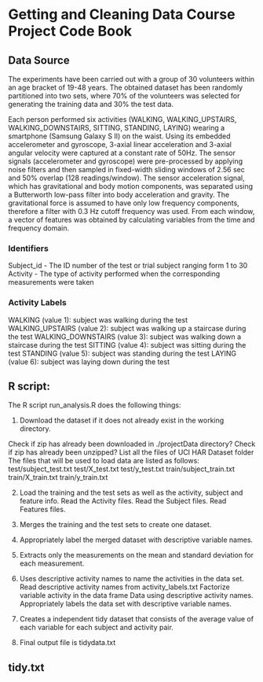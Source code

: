 # Getting and Cleaning Data Course Project Code Book

## Data Source
The experiments have been carried out with a group of 30 volunteers within an age bracket of 19-48 years. The obtained dataset has been randomly partitioned into two sets, where 70% of the volunteers was selected for generating the training data and 30% the test data. 

Each person performed six activities (WALKING, WALKING_UPSTAIRS, WALKING_DOWNSTAIRS, SITTING, STANDING, LAYING) wearing a smartphone (Samsung Galaxy S II) on the waist. Using its embedded accelerometer and gyroscope, 3-axial linear acceleration and 3-axial angular velocity were captured at a constant rate of 50Hz. The sensor signals (accelerometer and gyroscope) were pre-processed by applying noise filters and then sampled in fixed-width sliding windows of 2.56 sec and 50% overlap (128 readings/window). The sensor acceleration signal, which has gravitational and body motion components, was separated using a Butterworth low-pass filter into body acceleration and gravity. The gravitational force is assumed to have only low frequency components, therefore a filter with 0.3 Hz cutoff frequency was used. From each window, a vector of features was obtained by calculating variables from the time and frequency domain. 

### Identifiers
Subject_id - The ID number of the test or trial subject ranging form 1 to 30
Activity - The type of activity performed when the corresponding measurements were taken

### Activity Labels

WALKING (value 1): subject was walking during the test
WALKING_UPSTAIRS (value 2): subject was walking up a staircase during the test
WALKING_DOWNSTAIRS (value 3): subject was walking down a staircase during the test
SITTING (value 4): subject was sitting during the test
STANDING (value 5): subject was standing during the test
LAYING (value 6): subject was laying down during the test

## R script: 

The R script run_analysis.R does the following things:

1. Download the dataset if it does not already exist in the working directory.

Check if zip has already been downloaded in ./projectData directory?
Check if zip has already been unzipped?
List all the files of UCI HAR Dataset folder The files that will be used to load data are listed as follows: test/subject_test.txt test/X_test.txt test/y_test.txt train/subject_train.txt train/X_train.txt train/y_train.txt

2. Load the training and the test sets as well as the activity, subject and feature info. 
Read the Activity files.
Read the Subject files.
Read Features files.

3. Merges the training and the test sets to create one dataset.

4. Appropriately label the merged dataset with descriptive variable names.

5. Extracts only the measurements on the mean and standard deviation for each measurement.

6. Uses descriptive activity names to name the activities in the data set.
Read descriptive activity names from activity_labels.txt
Factorize variable activity in the data frame Data using descriptive activity names.
Appropriately labels the data set with descriptive variable names.

7. Creates a independent tidy dataset that consists of the average value of each variable for each subject and activity pair.

8. Final output file is tidydata.txt

## tidy.txt
